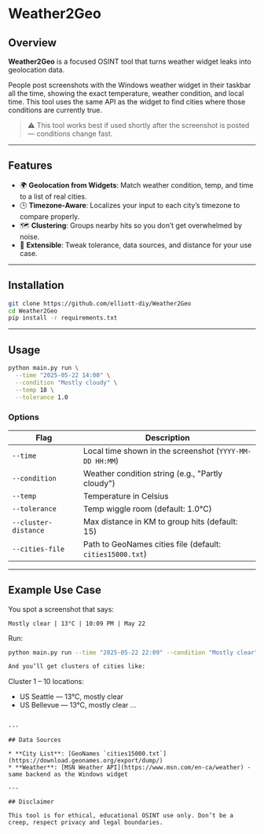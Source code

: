 

# Weather2Geo

## Overview

**Weather2Geo** is a focused OSINT tool that turns weather widget leaks into geolocation data.

People post screenshots with the Windows weather widget in their taskbar all the time, showing the exact temperature, weather condition, and local time. This tool uses the same API as the widget to find cities where those conditions are currently true.


> ⚠️ This tool works best if used shortly after the screenshot is posted — conditions change fast.

---

## Features

* 🌍 **Geolocation from Widgets**: Match weather condition, temp, and time to a list of real cities.
* 🕒 **Timezone-Aware**: Localizes your input to each city’s timezone to compare properly.
* 🗺️ **Clustering**: Groups nearby hits so you don’t get overwhelmed by noise.
* 🧪 **Extensible**: Tweak tolerance, data sources, and distance for your use case.

---

## Installation

```bash
git clone https://github.com/elliott-diy/Weather2Geo
cd Weather2Geo
pip install -r requirements.txt
```

---

## Usage

```bash
python main.py run \
  --time "2025-05-22 14:00" \
  --condition "Mostly cloudy" \
  --temp 18 \
  --tolerance 1.0
```

### Options

| Flag                 | Description                                               |
| -------------------- | --------------------------------------------------------- |
| `--time`             | Local time shown in the screenshot (`YYYY-MM-DD HH:MM`)   |
| `--condition`        | Weather condition string (e.g., "Partly cloudy")          |
| `--temp`             | Temperature in Celsius                                    |
| `--tolerance`        | Temp wiggle room (default: 1.0°C)                         |
| `--cluster-distance` | Max distance in KM to group hits (default: 15)            |
| `--cities-file`      | Path to GeoNames cities file (default: `cities15000.txt`) |

---

## Example Use Case

You spot a screenshot that says:

```
Mostly clear | 13°C | 10:09 PM | May 22
```

Run:

```bash
python main.py run --time "2025-05-22 22:09" --condition "Mostly clear" --temp 13```

And you’ll get clusters of cities like:

```
Cluster 1 – 10 locations:
- US Seattle — 13°C, mostly clear
- US Bellevue — 13°C, mostly clear
...
```

---

## Data Sources

* **City List**: [GeoNames `cities15000.txt`](https://download.geonames.org/export/dump/)
* **Weather**: [MSN Weather API](https://www.msn.com/en-ca/weather) - same backend as the Windows widget

---

## Disclaimer

This tool is for ethical, educational OSINT use only. Don’t be a creep, respect privacy and legal boundaries.



